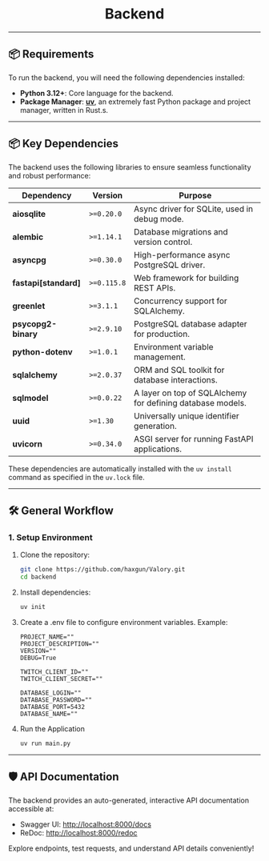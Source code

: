 <div align="center">

# Backend

</div>

---

## 📦 Requirements  

To run the backend, you will need the following dependencies installed:  

- **Python 3.12+**: Core language for the backend.  
- **Package Manager**: [**uv**](https://github.com/astral-sh/uv), an extremely fast Python package and project manager, written in Rust.s.

---

## 📦 Key Dependencies  

The backend uses the following libraries to ensure seamless functionality and robust performance:  

| Dependency                 | Version     | Purpose                                                                 |
|----------------------------|-------------|-------------------------------------------------------------------------|
| **aiosqlite**              | `>=0.20.0`  | Async driver for SQLite, used in debug mode.                           |
| **alembic**                | `>=1.14.1`  | Database migrations and version control.                               |
| **asyncpg**                | `>=0.30.0`  | High-performance async PostgreSQL driver.                              |
| **fastapi[standard]**      | `>=0.115.8` | Web framework for building REST APIs.                                  |
| **greenlet**               | `>=3.1.1`   | Concurrency support for SQLAlchemy.                                    |
| **psycopg2-binary**        | `>=2.9.10`  | PostgreSQL database adapter for production.                            |
| **python-dotenv**          | `>=1.0.1`   | Environment variable management.                                       |
| **sqlalchemy**             | `>=2.0.37`  | ORM and SQL toolkit for database interactions.                         |
| **sqlmodel**               | `>=0.0.22`  | A layer on top of SQLAlchemy for defining database models.             |
| **uuid**                   | `>=1.30`    | Universally unique identifier generation.                              |
| **uvicorn**                | `>=0.34.0`  | ASGI server for running FastAPI applications.                          |  

These dependencies are automatically installed with the `uv install` command as specified in the `uv.lock` file.  

---

## 🛠 General Workflow  

### 1. **Setup Environment**  
1. Clone the repository:  
   ```bash
   git clone https://github.com/haxgun/Valory.git
   cd backend
   ```
2. Install dependencies:
    ```bash
    uv init
    ```
   
3. Create a .env file to configure environment variables. Example:
    ```env
   PROJECT_NAME=""
   PROJECT_DESCRIPTION=""
   VERSION=""
   DEBUG=True
   
   TWITCH_CLIENT_ID=""
   TWITCH_CLIENT_SECRET=""
   
   DATABASE_LOGIN=""
   DATABASE_PASSWORD=""
   DATABASE_PORT=5432
   DATABASE_NAME=""
    ```

4. Run the Application
    ```bash
   uv run main.py
   ```

---

## 🛡 API Documentation  

The backend provides an auto-generated, interactive API documentation accessible at:  
- Swagger UI: [http://localhost:8000/docs](http://localhost:8000/docs)  
- ReDoc: [http://localhost:8000/redoc](http://localhost:8000/redoc)  

Explore endpoints, test requests, and understand API details conveniently!